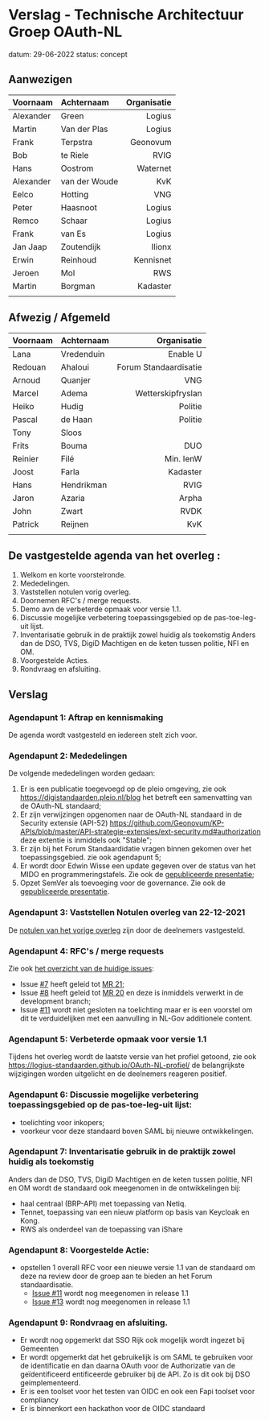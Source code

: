 # Verslag - Technische Architectuur Groep OAuth-NL

datum: 29-06-2022
status: concept

## Aanwezigen
| Voornaam  | Achternaam    | Organisatie |
| :-------- | :------------ | ----------: |
| Alexander | Green         |      Logius |
| Martin    | Van der Plas  |      Logius |
| Frank     | Terpstra      |    Geonovum |
| Bob       | te Riele      |        RVIG |
| Hans      | Oostrom       |    Waternet |
| Alexander | van der Woude |         KvK |
| Eelco     | Hotting       |         VNG |
| Peter     | Haasnoot      |      Logius |
| Remco     | Schaar        |      Logius |
| Frank     | van Es        |      Logius |
| Jan Jaap  | Zoutendijk    |      Ilionx |
| Erwin     | Reinhoud      |   Kennisnet |
| Jeroen    | Mol           |         RWS |
| Martin    | Borgman       |    Kadaster |
|  |  |  |


## Afwezig / Afgemeld
| Voornaam  | Achternaam    | Organisatie           |
| :-------- | :------------ | --------------------: |
| Lana      | Vredenduin    |              Enable U |
| Redouan   | Ahaloui       | Forum Standaardisatie |
| Arnoud    | Quanjer       |                   VNG |
| Marcel    | Adema         |     Wetterskipfryslan |
| Heiko     | Hudig         |               Politie |
| Pascal    | de Haan       |               Politie |
| Tony      | Sloos         |                       |
| Frits     |  Bouma        |                   DUO |
| Reinier   | Filé          |             Min. IenW |
| Joost     | Farla         |              Kadaster |
| Hans      | Hendrikman    |                  RVIG |
| Jaron     | Azaria        |                 Arpha |
| John      | Zwart         |                  RVDK |
| Patrick   | Reijnen       |                   KvK |
|  |  |  |



## De vastgestelde agenda van het overleg :
1. Welkom en korte voorstelronde.
2. Mededelingen.
3. Vaststellen notulen vorig overleg.
4. Doornemen RFC's / merge requests.
5. Demo avn de verbeterde opmaak voor versie 1.1.
6. Discussie mogelijke verbetering toepassingsgebied op de pas-toe-leg-uit lijst.
7. Inventarisatie gebruik in de praktijk zowel huidig als toekomstig Anders dan de DSO, TVS, DigiD Machtigen en de keten tussen politie, NFI en OM.
8. Voorgestelde Acties. 
9. Rondvraag en afsluiting.


## Verslag

### Agendapunt 1: Aftrap en kennismaking

De agenda wordt vastgesteld en iedereen stelt zich voor. 

### Agendapunt 2: Mededelingen

De volgende mededelingen worden gedaan:

1. Er is een publicatie toegevoegd op de pleio omgeving, zie ook https://digistandaarden.pleio.nl/blog het betreft een samenvatting van de OAuth-NL standaard; 
2. Er zijn  verwijzingen opgenomen naar de OAuth-NL standaard in de Security extensie (API-52) https://github.com/Geonovum/KP-APIs/blob/master/API-strategie-extensies/ext-security.md#authorization deze extentie is inmiddels ook "Stable";
3. Er zijn bij het Forum Standaardidatie vragen binnen gekomen over het toepassingsgebied. zie ook agendapunt 5;
4. Er wordt door Edwin Wisse een update gegeven over de status van het  MIDO en programmeringstafels. Zie ook de [gepubliceerde presentatie](https://github.com/Logius-standaarden/OAuth-NL_Vergaderstukken/blob/main/20220629/bijlagen%20slides.pptx);
5. Opzet SemVer als toevoeging voor de governance. Zie ook de [gepubliceerde presentatie](https://github.com/Logius-standaarden/OAuth-NL_Vergaderstukken/blob/main/20220629/bijlagen%20slides.pptx).

### Agendapunt 3:  Vaststellen Notulen overleg van 22-12-2021
De [notulen van het vorige overleg](https://github.com/Logius-standaarden/OAuth-NL_Vergaderstukken/blob/main/20211222/Verslag.md) zijn door de deelnemers vastgesteld.

### Agendapunt 4:  RFC's / merge requests
Zie ook [het overzicht van de huidige issues](https://github.com/Logius-standaarden/OAuth-NL-profiel/issues):
   - Issue [#7](https://github.com/Logius-standaarden/OAuth-NL-profiel/issues/7) heeft geleid tot [MR 21](https://github.com/Logius-standaarden/OAuth-NL-profiel/pull/21);
   - Issue [#8](https://github.com/Logius-standaarden/OAuth-NL-profiel/issues/8) heeft geleid tot [MR 20](https://github.com/Logius-standaarden/OAuth-NL-profiel/pull/20) en deze is inmiddels verwerkt in de development branch;
   - Issue [#11](https://github.com/Logius-standaarden/OAuth-NL-profiel/issues/11) wordt niet gesloten na toelichting maar er is een voorstel om dit te verduidelijken met een aanvulling in NL-Gov additionele content.

### Agendapunt 5: Verbeterde opmaak voor versie 1.1
Tijdens het overleg wordt de laatste versie van het profiel getoond, zie ook https://logius-standaarden.github.io/OAuth-NL-profiel/ de belangrijkste wijzigingen worden uitgelicht en de deelnemers reageren positief.

### Agendapunt 6: Discussie mogelijke verbetering toepassingsgebied op de pas-toe-leg-uit lijst:
   - toelichting voor inkopers;
   - voorkeur voor deze standaard boven SAML bij nieuwe ontwikkelingen.

### Agendapunt 7: Inventarisatie gebruik in de praktijk zowel huidig als toekomstig 
Anders dan de DSO, TVS, DigiD Machtigen en de keten tussen politie, NFI en OM wordt de standaard ook meegenomen in de ontwikkelingen bij:

- haal centraal (BRP-API) met toepassing van Netiq.
- Tennet, toepassing van een nieuw platform op basis van Keycloak en Kong.
- RWS als onderdeel van de toepassing van iShare

### Agendapunt 8: Voorgestelde Actie: 
   - opstellen 1 overall RFC voor een nieuwe versie 1.1 van de standaard om deze na review door de groep aan te bieden an het Forum standaardisatie. 
     - [Issue #11](https://github.com/Logius-standaarden/OAuth-NL-profiel/issues/11) wordt nog meegenomen in release 1.1
     - [Issue #13](https://github.com/Logius-standaarden/OAuth-NL-profiel/issues/13) wordt nog meegenomen in release 1.1


### Agendapunt 9: Rondvraag en afsluiting.
- Er wordt nog opgemerkt dat SSO Rijk ook mogelijk wordt ingezet bij Gemeenten
- Er wordt opgemerkt dat het gebruikelijk is om SAML te gebruiken voor de identificatie en dan daarna OAuth voor de Authorizatie van de geïdentificeerd entificeerde gebruiker bij de API. Zo is dit ook bij DSO geimplementeerd.
- Er is een toolset voor het testen van OIDC en ook een Fapi toolset voor compliancy
- Er is binnenkort een hackathon voor de OIDC standaard  
